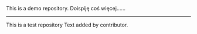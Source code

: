
This is a demo repository.
Doispiję coś więcej......

***

This is a test repository
Text added by contributor.
